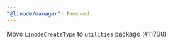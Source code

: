 ```yaml
---
"@linode/manager": Removed
---
```


Move `LinodeCreateType` to `utilities` package ([#11790](https://github.com/linode/manager/pull/11790))
